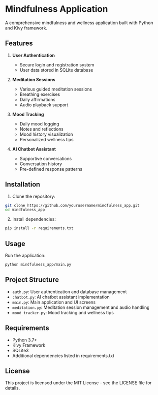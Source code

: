 # Mindfulness Application

A comprehensive mindfulness and wellness application built with Python and Kivy framework.

## Features

1. **User Authentication**
   - Secure login and registration system
   - User data stored in SQLite database

2. **Meditation Sessions**
   - Various guided meditation sessions
   - Breathing exercises
   - Daily affirmations
   - Audio playback support

3. **Mood Tracking**
   - Daily mood logging
   - Notes and reflections
   - Mood history visualization
   - Personalized wellness tips

4. **AI Chatbot Assistant**
   - Supportive conversations
   - Conversation history
   - Pre-defined response patterns

## Installation

1. Clone the repository:
```bash
git clone https://github.com/yourusername/mindfulness_app.git
cd mindfulness_app
```

2. Install dependencies:
```bash
pip install -r requirements.txt
```

## Usage

Run the application:
```bash
python mindfulness_app/main.py
```

## Project Structure

- `auth.py`: User authentication and database management
- `chatbot.py`: AI chatbot assistant implementation
- `main.py`: Main application and UI screens
- `meditation.py`: Meditation session management and audio handling
- `mood_tracker.py`: Mood tracking and wellness tips

## Requirements

- Python 3.7+
- Kivy Framework
- SQLite3
- Additional dependencies listed in requirements.txt

## License

This project is licensed under the MIT License - see the LICENSE file for details.